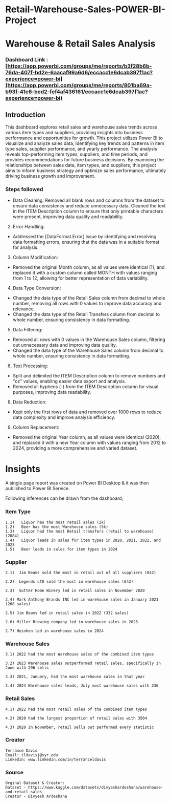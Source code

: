 # Retail-Warehouse-Sales-POWER-BI-Project

# Warehouse & Retail Sales Analysis

### Dashboard Link : [https://app.powerbi.com/groups/me/reports/b3f28b6b-76da-407f-bd2e-6aacaf99a6d6/eccacc1e6dcab397f1ac?experience=power-bi](https://app.powerbi.com/groups/me/reports/801ba69a-b93f-41c6-bed2-fef4af436161/eccacc1e6dcab397f1ac?experience=power-bi)

## Introduction

This dashboard explores retail sales and warehouse sales trends across various item types and suppliers, providing insights into business performance and opportunities for growth. This project utilizes Power BI to visualize and analyze sales data, identifying key trends and patterns in item type sales, supplier performance, and yearly performance. The analysis reveals top-performing item types, suppliers, and time periods, and provides recommendations for future business decisions. By examining the relationships between sales data, item types, and suppliers, this project aims to inform business strategy and optimize sales performance, ultimately driving business growth and improvement.


### Steps followed 

- Data Cleaning:
Removed all blank rows and columns from the dataset to ensure data consistency and reduce unnecessary data.
Cleaned the text in the ITEM Description column to ensure that only printable characters were present, improving data quality and readability.

2. Error Handling:
* Addressed the [DataFormat.Error] issue by identifying and resolving data formatting errors, ensuring that the data was in a suitable format for analysis.
3. Column Modification:
* Removed the original Month column, as all values were identical (1), and replaced it with a custom column called MONTH with values ranging from 1 to 12, allowing for better representation of data variability.
4. Data Type Conversion:
* Changed the data type of the Retail Sales column from decimal to whole number, removing all rows with 0 values to improve data accuracy and relevance.
* Changed the data type of the Retail Transfers column from decimal to whole number, ensuring consistency in data formatting.
5. Data Filtering:
* Removed all rows with 0 values in the Warehouse Sales column, filtering out unnecessary data and improving data quality.
* Changed the data type of the Warehouse Sales column from decimal to whole number, ensuring consistency in data formatting.
6. Text Processing:
* Split and delimited the ITEM Description column to remove numbers and "oz" values, enabling easier data export and analysis.
* Removed all hyphens (-) from the ITEM Description column for visual purposes, improving data readability.
8. Data Reduction:
* Kept only the first rows of data and removed over 1000 rows to reduce data complexity and improve analysis efficiency.
9. Column Replacement:
* Removed the original Year column, as all values were identical (2020), and replaced it with a new Year column with values ranging from 2012 to 2024, providing a more comprehensive and varied dataset.

 

# Insights

A single page report was created on Power BI Desktop & it was then published to Power BI Service.

Following inferences can be drawn from the dashboard;

 

### Item Type
    1.1)   Liquor has the most retail sales (2k)
    1.2)   Beer has the most Warehouse sales (5k)
    1.3)   Liquor had the most Retail transfers (retail to warehouse) (2084)
    1.4)   Liquor leads in sales for item types in 2020, 2021, 2022, and 2023
    1.5)   Beer leads in sales for item types in 2024
 

 
 ### Supplier
 
    2.1)  Jim Beams sold the most in retail out of all suppliers (842)
 
    2.2)  Legends LTD sold the most in warehouse sales (642)
 
    2.3)  Sutter Home Winery led in retail sales in November 2020
 
    2.4) Mark Anthony Brands INC led in warehouse sales in January 2021 (268 sales)
 
    2.5) Jim Beams led in retail sales in 2022 (332 sales)
    
    2.6) Miller Brewing company led in warehouse sales in 2023

    2.7) Heinken led in warehouse sales in 2024


### Warehouse Sales

    3.1) 2022 had the most Warehouse sales of the combined item types

    3.2) 2023 Warehouse sales outperformed retail sales, specifically in June with 296 sells
       
    3.3) 2021, January, had the most warehouse sales in that year

    3.4) 2024 Warehouse sales leads, July most warehouse sales with 236
    

### Retail Sales

    4.1) 2022 had the most retail sales of the combined item types

    4.2) 2020 had the largest proportion of retail sales with 3504

    4.3) 2020 in November, retail sells out performed every statistic

### Creator
    Terrance Davis
    Email: tldavisj@syr.edu
    Linkedin: www.linkedin.com/in/terranceldavis
 
    
### Source
    Orginal Dataset & Creator: 
    Dataset - https://www.kaggle.com/datasets/divyeshardeshana/warehouse-and-retail-sales
    Creator - Divyesh Ardeshana
 
